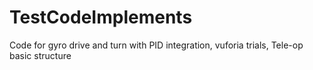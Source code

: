 # TestCodeImplements
Code for gyro drive and turn with PID integration, vuforia trials, Tele-op basic structure
